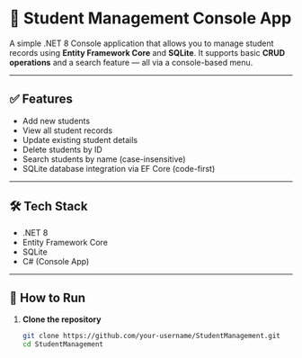 # 📘 Student Management Console App

A simple .NET 8 Console application that allows you to manage student records using **Entity Framework Core** and **SQLite**. It supports basic **CRUD operations** and a search feature — all via a console-based menu.

---

## ✅ Features

- Add new students  
- View all student records  
- Update existing student details  
- Delete students by ID  
- Search students by name (case-insensitive)  
- SQLite database integration via EF Core (code-first)

---

## 🛠️ Tech Stack

- .NET 8  
- Entity Framework Core  
- SQLite  
- C# (Console App)

---

## 🚀 How to Run

1. **Clone the repository**
   ```bash
   git clone https://github.com/your-username/StudentManagement.git
   cd StudentManagement
